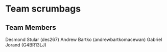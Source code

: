 # Team scrumbags
## Team Members
Desmond Stular (des267)
Andrew Bartko (andrewbartkomacewan)
Gabriel Jorand (G4BR13LJ)
